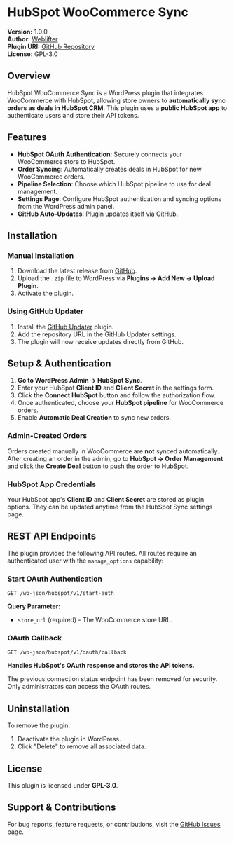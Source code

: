 # HubSpot WooCommerce Sync

**Version:** 1.0.0  
**Author:** [Weblifter](https://weblifter.com.au)  
**Plugin URI:** [GitHub Repository](https://github.com/weblifter/hubspot-woocommerce-sync)  
**License:** GPL-3.0  

## Overview

HubSpot WooCommerce Sync is a WordPress plugin that integrates WooCommerce with HubSpot, allowing store owners to **automatically sync orders as deals in HubSpot CRM**. This plugin uses a **public HubSpot app** to authenticate users and store their API tokens.

## Features
- **HubSpot OAuth Authentication**: Securely connects your WooCommerce store to HubSpot.
- **Order Syncing**: Automatically creates deals in HubSpot for new WooCommerce orders.
- **Pipeline Selection**: Choose which HubSpot pipeline to use for deal management.
- **Settings Page**: Configure HubSpot authentication and syncing options from the WordPress admin panel.
- **GitHub Auto-Updates**: Plugin updates itself via GitHub.

## Installation

### Manual Installation
1. Download the latest release from [GitHub](https://github.com/weblifter/hubspot-woocommerce-sync).
2. Upload the `.zip` file to WordPress via **Plugins → Add New → Upload Plugin**.
3. Activate the plugin.

### Using GitHub Updater
1. Install the [GitHub Updater](https://github.com/afragen/github-updater) plugin.
2. Add the repository URL in the GitHub Updater settings.
3. The plugin will now receive updates directly from GitHub.

## Setup & Authentication

1. **Go to WordPress Admin → HubSpot Sync**.
2. Enter your HubSpot **Client ID** and **Client Secret** in the settings form.
3. Click the **Connect HubSpot** button and follow the authorization flow.
4. Once authenticated, choose your **HubSpot pipeline** for WooCommerce orders.
5. Enable **Automatic Deal Creation** to sync new orders.

### Admin-Created Orders
Orders created manually in WooCommerce are **not** synced automatically. After
creating an order in the admin, go to **HubSpot → Order Management** and click
the **Create Deal** button to push the order to HubSpot.

### HubSpot App Credentials
Your HubSpot app's **Client ID** and **Client Secret** are stored as plugin options. They can be updated anytime from the HubSpot Sync settings page.

## REST API Endpoints

The plugin provides the following API routes. All routes require an authenticated user with the `manage_options` capability:

### Start OAuth Authentication
`GET /wp-json/hubspot/v1/start-auth`

**Query Parameter:**
- `store_url` (required) - The WooCommerce store URL.

### OAuth Callback
`GET /wp-json/hubspot/v1/oauth/callback`

**Handles HubSpot's OAuth response and stores the API tokens.**

The previous connection status endpoint has been removed for security. Only
administrators can access the OAuth routes.


## Uninstallation
To remove the plugin:
1. Deactivate the plugin in WordPress.
2. Click "Delete" to remove all associated data.

## License
This plugin is licensed under **GPL-3.0**.

## Support & Contributions
For bug reports, feature requests, or contributions, visit the [GitHub Issues](https://github.com/weblifter/hubspot-woocommerce-sync/issues) page.
